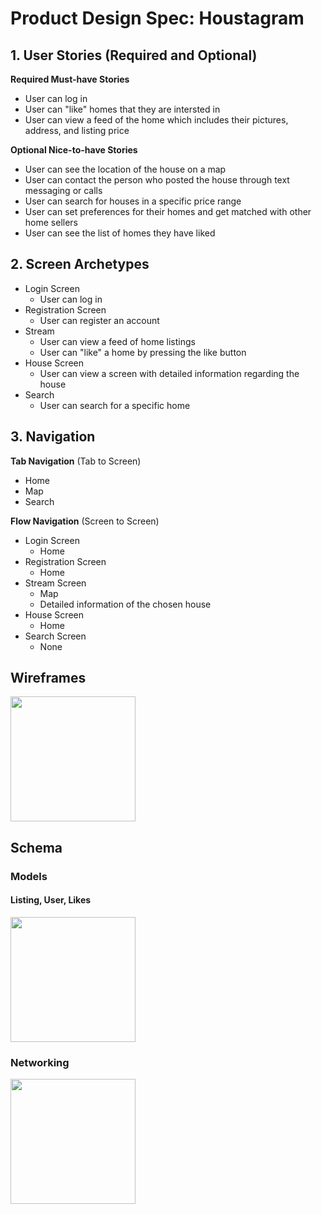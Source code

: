 
# Product Design Spec: Houstagram

## 1. User Stories (Required and Optional)

**Required Must-have Stories**

 * User can log in
 * User can "like" homes that they are intersted in
 * User can view a feed of the home which includes their pictures, address, and listing price

**Optional Nice-to-have Stories**

 * User can see the location of the house on a map
 * User can contact the person who posted the house through text messaging or calls
 * User can search for houses in a specific price range
 * User can set preferences for their homes and get matched with other home sellers
 * User can see the list of homes they have liked

## 2. Screen Archetypes

 * Login Screen 
   * User can log in 
 * Registration Screen 
   * User can register an account 
* Stream
    * User can view a feed of home listings 
    * User can "like" a home by pressing the like button 
* House Screen
    * User can view a screen with detailed information regarding the house 
* Search 
    * User can search for a specific home

## 3. Navigation

**Tab Navigation** (Tab to Screen)

 * Home
 * Map
 * Search

**Flow Navigation** (Screen to Screen)

 * Login Screen 
   * Home
 * Registration Screen 
   * Home 
* Stream Screen 
    * Map
    * Detailed information of the chosen house
* House Screen 
    * Home 
* Search Screen
    * None 

## Wireframes
<img src="http://g.recordit.co/b4kWAC70iE.gif" width=200>

## Schema 
### Models
#### Listing, User, Likes
<img src="http://g.recordit.co/5wMAdD5f2S.gif" width=200>

### Networking
<img src="http://g.recordit.co/ybd711mEL1.gif" width=200>

